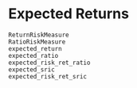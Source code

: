# Expected Returns

```@docs
ReturnRiskMeasure
RatioRiskMeasure
expected_return
expected_ratio
expected_risk_ret_ratio
expected_sric
expected_risk_ret_sric
```
